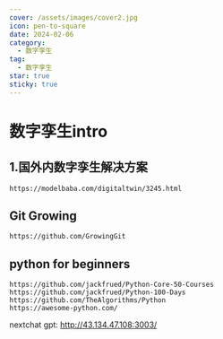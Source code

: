 ```yaml
---
cover: /assets/images/cover2.jpg
icon: pen-to-square
date: 2024-02-06
category:
  - 数字孪生
tag:
  - 数字孪生
star: true
sticky: true
---
```


# 数字孪生intro

## 1.国外内数字孪生解决方案

```code
https://modelbaba.com/digitaltwin/3245.html

```

## Git Growing

``` code
https://github.com/GrowingGit
```

## python for beginners

```code
https://github.com/jackfrued/Python-Core-50-Courses
https://github.com/jackfrued/Python-100-Days
https://github.com/TheAlgorithms/Python
https://awesome-python.com/

```

nextchat gpt: http://43.134.47.108:3003/